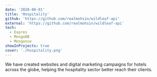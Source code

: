 ```yaml
---
date: '2020-08-01'
title: 'Hospitality'
github: 'https://github.com/realmohsin/wildleaf-api'
external: 'https://github.com/realmohsin/wildleaf-api'
tech:
  - Expres
  - MongoDB
  - Mongoose
showInProjects: true
cover: './hospitality.png'
---
```


We have created websites and digital marketing campaigns for hotels across the globe, helping the hospitality sector better reach their clients.
